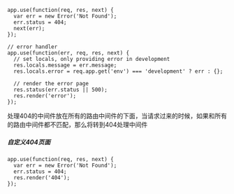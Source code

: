 

```
app.use(function(req, res, next) {
  var err = new Error('Not Found');
  err.status = 404;
  next(err);
});

// error handler
app.use(function(err, req, res, next) {
  // set locals, only providing error in development
  res.locals.message = err.message;
  res.locals.error = req.app.get('env') === 'development' ? err : {};

  // render the error page
  res.status(err.status || 500);
  res.render('error');
});

```
处理404的中间件放在所有的路由中间件的下面，当请求过来的时候，如果和所有的路由中间件都不匹配，那么将转到404处理中间件

##### 自定义404页面

```
app.use(function(req, res, next) {
  var err = new Error('Not Found');
  err.status = 404;
  res.render('404');
});
```